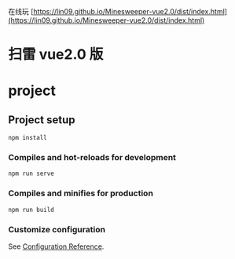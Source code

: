 在线玩 [https://lin09.github.io/Minesweeper-vue2.0/dist/index.html](https://lin09.github.io/Minesweeper-vue2.0/dist/index.html)

# 扫雷 vue2.0 版

# project

## Project setup
```
npm install
```

### Compiles and hot-reloads for development
```
npm run serve
```

### Compiles and minifies for production
```
npm run build
```

### Customize configuration
See [Configuration Reference](https://cli.vuejs.org/config/).
